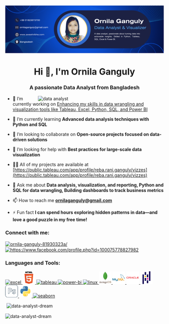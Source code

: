 ![logo](https://github.com/data-analyst-dream/ornila-ganguly/blob/ornila-ganguly/ornila%20ganguly%20Data%20Analyst%20Cover%20Image.png)

<h1 align="center">Hi 👋, I'm Ornila Ganguly</h1>
<h3 align="center">A passionate Data Analyst from Bangladesh</h3>

<img align="right" alt="data analyst" width="400" src="https://cdn.dribbble.com/users/4055494/screenshots/15215756/media/d2b66c4ca0192aa26d103448b3d1518b.gif">

- 🔭 I’m currently working on [Enhancing my skills in data wrangling and visualization tools like Tableau, Excel, Python, SQL, and Power BI](https://www.fiverr.com/sarabonti3334/do-urgent-excel-interactive-dashboard-for-finance-company-business)

- 🌱 I’m currently learning **Advanced data analysis techniques with Python and SQL**

- 👯 I’m looking to collaborate on **Open-source projects focused on data-driven solutions**

- 🤝 I’m looking for help with **Best practices for large-scale data visualization**

- 👨‍💻 All of my projects are available at [https://public.tableau.com/app/profile/reba.rani.ganguly/vizzes](https://public.tableau.com/app/profile/reba.rani.ganguly/vizzes)

- 💬 Ask me about **Data analysis, visualization, and reporting, Python and SQL for data wrangling, Building dashboards to track business metrics**

- 📫 How to reach me **ornilaganguly@gmail.com**

- ⚡ Fun fact **I can spend hours exploring hidden patterns in data—and love a good puzzle in my free time!**

<h3 align="left">Connect with me:</h3>
<p align="left">
<a href="https://linkedin.com/in/ornila-ganguly-81930323a/" target="blank"><img align="center" src="https://raw.githubusercontent.com/rahuldkjain/github-profile-readme-generator/master/src/images/icons/Social/linked-in-alt.svg" alt="ornila-ganguly-81930323a/" height="30" width="40" /></a>
<a href="https://fb.com/https://www.facebook.com/profile.php?id=100075778827982" target="blank"><img align="center" src="https://raw.githubusercontent.com/rahuldkjain/github-profile-readme-generator/master/src/images/icons/Social/facebook.svg" alt="https://www.facebook.com/profile.php?id=100075778827982" height="30" width="40" /></a>
</p>

<h3 align="left">Languages and Tools:</h3>
<p align="left"> <a href="https://www.microsoft.com/en-us/microsoft-365/excel" target="_blank" rel="noreferrer"> <img src="https://static-00.iconduck.com/assets.00/ms-excel-icon-1024x1024-alnutaj2.png" alt="excel" width="40" height="40"/> </a> <a href="https://www.w3.org/html/" target="_blank" rel="noreferrer"> <img src="https://raw.githubusercontent.com/devicons/devicon/master/icons/html5/html5-original-wordmark.svg" alt="html5" width="40" height="40"/> </a> <a href="https://www.tableau.com/" target="_blank" rel="noreferrer"> <img src="https://5.imimg.com/data5/SELLER/Default/2023/8/332557579/WK/YM/TK/106265752/tableau-software-500x500.png" alt="tableau" width="40" height="40"/> </a> <a href="https://www.microsoft.com/en-us/power-platform/products/power-bi" target="_blank" rel="noreferrer"> <img src="https://images.datacamp.com/image/upload/v1724169856/image_ff55d03003.png" alt="power-bi" width="40" height="40"/> </a> <a href="https://www.linux.org/" target="_blank" rel="noreferrer"> <img src="https://upload.wikimedia.org/wikipedia/commons/thumb/3/35/Tux.svg/1200px-Tux.svg.png" alt="linux" width="40" height="40"/> </a> <a href="https://www.mongodb.com/" target="_blank" rel="noreferrer"> <img src="https://raw.githubusercontent.com/devicons/devicon/master/icons/mongodb/mongodb-original-wordmark.svg" alt="mongodb" width="40" height="40"/> </a> <a href="https://www.mysql.com/" target="_blank" rel="noreferrer"> <img src="https://raw.githubusercontent.com/devicons/devicon/master/icons/mysql/mysql-original-wordmark.svg" alt="mysql" width="40" height="40"/> </a> <a href="https://www.oracle.com/" target="_blank" rel="noreferrer"> <img src="https://raw.githubusercontent.com/devicons/devicon/master/icons/oracle/oracle-original.svg" alt="oracle" width="40" height="40"/> </a> <a href="https://pandas.pydata.org/" target="_blank" rel="noreferrer"> <img src="https://raw.githubusercontent.com/devicons/devicon/2ae2a900d2f041da66e950e4d48052658d850630/icons/pandas/pandas-original.svg" alt="pandas" width="40" height="40"/> </a> <a href="https://www.photoshop.com/en" target="_blank" rel="noreferrer"> <img src="https://raw.githubusercontent.com/devicons/devicon/master/icons/photoshop/photoshop-line.svg" alt="photoshop" width="40" height="40"/> </a> <a href="https://www.python.org" target="_blank" rel="noreferrer"> <img src="https://raw.githubusercontent.com/devicons/devicon/master/icons/python/python-original.svg" alt="python" width="40" height="40"/> </a> <a href="https://seaborn.pydata.org/" target="_blank" rel="noreferrer"> <img src="https://seaborn.pydata.org/_images/logo-mark-lightbg.svg" alt="seaborn" width="40" height="40"/> </a> </p>



<p>&nbsp;<img align="center" src="https://github-readme-stats.vercel.app/api?username=data-analyst-dream&show_icons=true&locale=en" alt="data-analyst-dream" /></p>

<p><img align="center" src="https://github-readme-streak-stats.herokuapp.com/?user=data-analyst-dream&" alt="data-analyst-dream" /></p>
